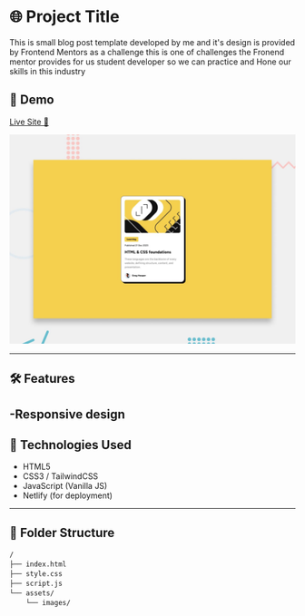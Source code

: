 # 🌐 Project Title

This is small blog post template developed by me and it's design is provided by Frontend Mentors as a challenge 
this is one of challenges the Fronend mentor provides for us student developer so we can practice and Hone our skills in this industry
## 📸 Demo

[Live Site 🔗](soon)

![Project Screenshot](./preview.jpg)

---

## 🛠️ Features

-Responsive design
---

## 🚀 Technologies Used

- HTML5
- CSS3 / TailwindCSS
- JavaScript (Vanilla JS)
- Netlify (for deployment)

---

## 📁 Folder Structure

```bash
/
├── index.html
├── style.css
├── script.js
└── assets/
    └── images/
